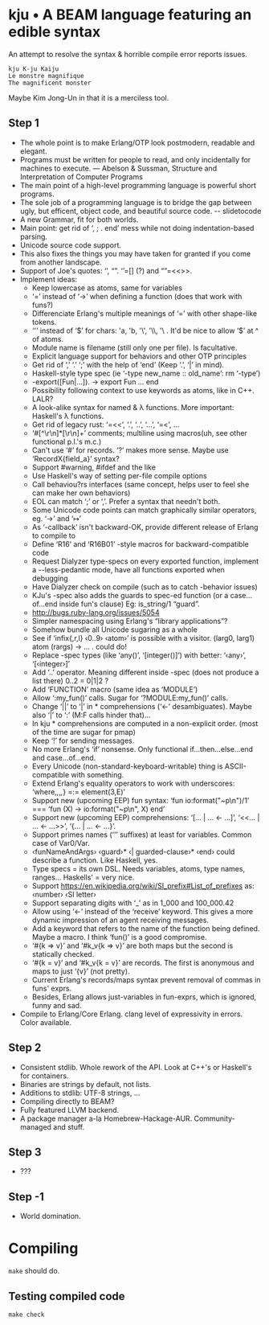 # kju • A BEAM language featuring an edible syntax
An attempt to resolve the syntax & horrible compile error reports issues.

    kju K-ju Kaiju
    Le monstre magnifique
    The magnificent monster

Maybe Kim Jong-Un in that it is a merciless tool.

## Step 1
* The whole point is to make Erlang/OTP look postmodern, readable and elegant.
* Programs must be written for people to read, and only incidentally for machines to execute. — Abelson & Sussman, Structure and Interpretation of Computer Programs
* The main point of a high-level programming language is powerful short programs.
* The sole job of a programming language is to bridge the gap between ugly, but efficent, object code, and beautiful source code. -- slidetocode
* A new Grammar, fit for both worlds.
* Main point: get rid of ‘, ; . end’ mess while not doing indentation-based parsing.
* Unicode source code support.
* This also fixes the things you may have taken for granted if you come from another landscape.
* Support of Joe's quotes: ‘’, “”. ‘’=[] (?) and “”=<<>>.
* Implement ideas:
    * Keep lowercase as atoms, same for variables
    * ‘=’ instead of ‘->’ when defining a function (does that work with funs?)
    * Differenciate Erlang's multiple meanings of ‘=’ with other shape-like tokens.
    * ‘'’ instead of ‘$’ for chars: 'a, 'b, '\', '\\, '\ . It'd be nice to allow ‘$’ at ^ of atoms.
    * Module name is filename (still only one per file). Is facultative.
    * Explicit language support for behaviors and other OTP principles
    * Get rid of ‘,’ ‘.’ ‘;’ with the help of ‘end’ (Keep ‘.’, ‘|’ in mind).
    * Haskell-style type spec (ie ‘-type new_name :: old_name’: rm ‘-type’)
    * -export([Fun|…]). -> export Fun … end
    * Possibility following context to use keywords as atoms, like in C++. LALR?
    * A look-alike syntax for named & λ functions. More important: Haskell's λ functions.
    *  Get rid of legacy rust: ‘=<<’, ‘.’, ‘..’, ‘...’, ‘=<’, …
    * ‘#[^\r\n]*[\r\n]+’ comments; multiline using macros(uh, see other functional p.l.'s m.c.)
    * Can't use ‘#’ for records. ‘?’ makes more sense. Maybe use ‘RecordX{field_a}’ syntax?
    * Support #warning, #ifdef and the like
    * Use Haskell's way of setting per-file compile options
    * Call behaviou?rs interfaces (same concept, helps user to feel she can make her own behaviors)
    * EOL can match ‘;’ or ‘,’. Prefer a syntax that needn't both.
    * Some Unicode code points can match graphically similar operators, eg. ‘->’ and ‘↦’
    * As ‘-callback’ isn't backward-OK, provide different release of Erlang to compile to
    * Define ‘R16’ and ‘R16B01’ -style macros for backward-compatible code
    * Request Dialyzer type-specs on every exported function, implement a --less-pedantic mode, have all functions exported when debugging
    * Have Dialyzer check on compile (such as to catch -behavior issues)
    * KJu's -spec also adds the guards to spec-ed function (or a case…of…end inside fun's clause) Eg: is_string/1 “guard”.
    * http://bugs.ruby-lang.org/issues/5054
    * Simpler namespacing using Erlang's “library applications”?
    * Somehow bundle all Unicode sugaring as a whole
    * See if ‘infix{,r,l} ‹0..9› ‹atom›’ is possible with a visitor. (larg0, larg1) atom (rargs) -> … . could do!
    * Replace -spec types (like ‘any()’, ‘[integer()]’) with better: ‘‹any›’, ‘[‹integer›]’
    * Add ‘..’ operator. Meaning different inside -spec (does not produce a list there) 0..2 = 0|1|2 ?
    * Add ‘FUNCTION’ macro (same idea as ‘MODULE’)
    * Allow ‘:my_fun()’ calls. Sugar for ‘?MODULE:my_fun()’ calls.
    * Change ‘||’ to ‘|’ in * comprehensions (‘<-’ desambiguates). Maybe also ‘|’ to ‘:’ (M:F calls hinder that)…
    * In kju * comprehensions are computed in a non-explicit order. (most of the time are sugar for pmap)
    * Keep ‘!’ for sending messages.
    * No more Erlang's ‘if’ nonsense. Only functional if…then…else…end and case…of…end.
    * Every Unicode (non-standard-keyboard-writable) thing is ASCII-compatible with something.
    * Extend Erlang's equality operators to work with underscores: ‘where,_,_,_,_} =:= element(3,E)’
    * Support new (upcoming EEP) fun syntax: ‘fun io:format("~p\n")/1’  === ‘fun (X) -> io:format("~p\n", X) end’
    * Support new (upcoming EEP) comprehensions: ‘[… | … <- …]’, ‘<<… | … <- …>>’, ‘{… | … <- …}’.
    * Support primes names (‘'’ suffixes) at least for variables. Common case of Var0/Var.
    * ‹funNameAndArgs› ‹guard›* ‹| guarded-clause›* ‹end› could describe a function. Like Haskell, yes.
    * Type specs = its own DSL. Needs variables, atoms, type names, ranges… Haskells' = very nice.
    * Support https://en.wikipedia.org/wiki/SI_prefix#List_of_prefixes as: ‹number› ‹SI letter›
    * Support separating digits with ‘_’ as in 1_000 and 100_000.42
    * Allow using ‘<-’ instead of the ‘receive’ keyword. This gives a more dynamic impression of an agent receiving messages.
    * Add a keyword that refers to the name of the function being defined. Maybe a macro. I think ‘fun()’ is a good compromise.
    * ‘#{k => v}’ and ‘#k_v{k => v}’ are both maps but the second is statically checked.
    * ‘#{k =  v}’ and ‘#k_v{k =  v}’ are records. The first is anonymous and maps to just ‘{v}’ (not pretty).
    * Current Erlang's records/maps syntax prevent removal of commas in funs' exprs.
    * Besides, Erlang allows just-variables in fun-exprs, which is ignored, funny and sad.
* Compile to Erlang/Core Erlang. clang level of expressivity in errors. Color available.

## Step 2
* Consistent stdlib. Whole rework of the API. Look at C++'s or Haskell's for containers.
* Binaries are strings by default, not lists.
* Additions to stdlib: UTF-8 strings, …
* Compiling directly to BEAM?
* Fully featured LLVM backend.
* A package manager a-la Homebrew-Hackage-AUR. Community-managed and stuff.

## Step 3
* ???

## Step -1
* World domination.

# Compiling
`make` should do.
## Testing compiled code
`make check`
